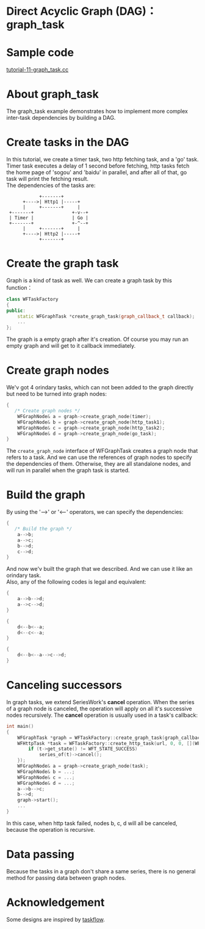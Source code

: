# Direct Acyclic Graph (DAG)：graph_task
# Sample code

[tutorial-11-graph_task.cc](/tutorial/tutorial-11-graph_task.cc)

# About graph_task

The graph_task example demonstrates how to implement more complex inter-task dependencies by building a DAG.

# Create tasks in the DAG

In this tutorial, we create a timer task, two http fetching task, and a 'go' task. Timer task executes a delay of 1 second before 
fetching, http tasks fetch the home page of 'sogou' and 'baidu' in parallel, and after all of that, go task will print the fetching result.  
The dependencies of the tasks are:
~~~
            +-------+          
      +---->| Http1 |-----+   
      |     +-------+     |
 +-------+              +-v--+ 
 | Timer |              | Go | 
 +-------+              +-^--+ 
      |     +-------+     |    
      +---->| Http2 |-----+    
            +-------+          
~~~

# Create the graph task

Graph is a kind of task as well. We can create a graph task by this function：
~~~cpp
class WFTaskFactory
{
public:
    static WFGraphTask *create_graph_task(graph_callback_t callback);
    ...
};
~~~
The graph is a empty graph after it's creation. Of course you may run an empty graph and will get to it callback immediately.

# Create graph nodes

We'v got 4 orindary tasks, which can not been added to the graph directly but need to be turned into graph nodes:
~~~cpp
{
   /* Create graph nodes */
    WFGraphNode& a = graph->create_graph_node(timer);
    WFGraphNode& b = graph->create_graph_node(http_task1);
    WFGraphNode& c = graph->create_graph_node(http_task2);
    WFGraphNode& d = graph->create_graph_node(go_task);
}
~~~
The ``create_graph_node`` interface of WFGraphTask creates a graph node that refers to a task. And we can use the references of 
graph nodes to specify the dependencies of them. Otherwise, they are all standalone nodes, and will run in parallel when the 
graph task is started.

# Build the graph
By using the '-->' or '<--' operators, we can specify the dependencies:
~~~cpp
{
   /* Build the graph */
    a-->b;
    a-->c;
    b-->d;
    c-->d;
}
~~~
And now we'v built the graph that we described. And we can use it like an orindary task.  
Also, any of the following codes is legal and equivalent:
~~~cpp
{
    a-->b-->d;
    a-->c-->d;
}
~~~
~~~cpp
{
    d<--b<--a;
    d<--c<--a;
}
~~~
~~~cpp
{
    d<--b<--a-->c-->d;
}
~~~

# Canceling successors

In graph tasks, we extend SeriesWork's **cancel** operation. When the series of a graph node is canceled, the operation will apply on all it's successive nodes recursively. The **cancel** operation is usually used in a task's callback:
~~~cpp
int main()
{
    WFGraphTask *graph = WFTaskFactory::create_graph_task(graph_callback);
    WFHttpTask *task = WFTaskFactory::create_http_task(url, 0, 0, [](WFHttpTask *t){
        if (t->get_state() != WFT_STATE_SUCCESS)
            series_of(t)->cancel();
    });
    WFGraphNode& a = graph->create_graph_node(task);
    WFGraphNode& b = ...;
    WFGraphNode& c = ...;
    WFGraphNode& d = ...;
    a-->b-->c;
    b-->d;
    graph->start();
    ...
}
~~~
In this case, when http task failed, nodes b, c, d will all be canceled, because the operation is recursive.

# Data passing

Because the tasks in a graph don't share a same series, there is no general method for passing data between graph nodes.

# Acknowledgement

Some designs are inspired by [taskflow](https://github.com/taskflow/taskflow).


